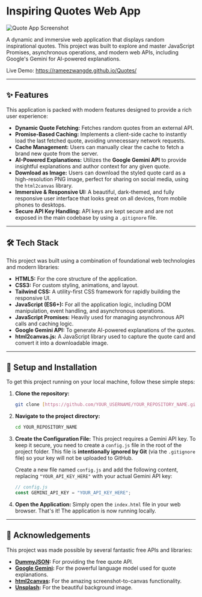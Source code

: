 # Inspiring Quotes Web App

![Quote App Screenshot](https://i.imgur.com/your-screenshot-url.png) <!-- Replace with a URL to a screenshot of your app -->

A dynamic and immersive web application that displays random inspirational quotes. This project was built to explore and master JavaScript Promises, asynchronous operations, and modern web APIs, including Google's Gemini for AI-powered explanations.

Live Demo:  https://rameezwangde.github.io/Quotes/


---

## ✨ Features

This application is packed with modern features designed to provide a rich user experience:

* **Dynamic Quote Fetching:** Fetches random quotes from an external API.
* **Promise-Based Caching:** Implements a client-side cache to instantly load the last fetched quote, avoiding unnecessary network requests.
* **Cache Management:** Users can manually clear the cache to fetch a brand new quote from the server.
* **AI-Powered Explanations:** Utilizes the **Google Gemini API** to provide insightful explanations and author context for any given quote.
* **Download as Image:** Users can download the styled quote card as a high-resolution PNG image, perfect for sharing on social media, using the `html2canvas` library.
* **Immersive & Responsive UI:** A beautiful, dark-themed, and fully responsive user interface that looks great on all devices, from mobile phones to desktops.
* **Secure API Key Handling:** API keys are kept secure and are not exposed in the main codebase by using a `.gitignore` file.

---

## 🛠️ Tech Stack

This project was built using a combination of foundational web technologies and modern libraries:

* **HTML5:** For the core structure of the application.
* **CSS3:** For custom styling, animations, and layout.
* **Tailwind CSS:** A utility-first CSS framework for rapidly building the responsive UI.
* **JavaScript (ES6+):** For all the application logic, including DOM manipulation, event handling, and asynchronous operations.
* **JavaScript Promises:** Heavily used for managing asynchronous API calls and caching logic.
* **Google Gemini API:** To generate AI-powered explanations of the quotes.
* **html2canvas.js:** A JavaScript library used to capture the quote card and convert it into a downloadable image.

---

## 🚀 Setup and Installation

To get this project running on your local machine, follow these simple steps:

1.  **Clone the repository:**
    ```bash
    git clone [https://github.com/YOUR_USERNAME/YOUR_REPOSITORY_NAME.git](https://github.com/YOUR_USERNAME/YOUR_REPOSITORY_NAME.git)
    ```

2.  **Navigate to the project directory:**
    ```bash
    cd YOUR_REPOSITORY_NAME
    ```

3.  **Create the Configuration File:**
    This project requires a Gemini API key. To keep it secure, you need to create a `config.js` file in the root of the project folder. This file is **intentionally ignored by Git** (via the `.gitignore` file) so your key will not be uploaded to GitHub.

    Create a new file named `config.js` and add the following content, replacing `"YOUR_API_KEY_HERE"` with your actual Gemini API key:

    ```javascript
    // config.js
    const GEMINI_API_KEY = "YOUR_API_KEY_HERE";
    ```

4.  **Open the Application:**
    Simply open the `index.html` file in your web browser. That's it! The application is now running locally.

---

## 🙏 Acknowledgements

This project was made possible by several fantastic free APIs and libraries:

* **[DummyJSON](https://dummyjson.com/docs/quotes):** For providing the free quote API.
* **[Google Gemini](https://ai.google.dev/):** For the powerful language model used for quote explanations.
* **[html2canvas](https://html2canvas.hertzen.com/):** For the amazing screenshot-to-canvas functionality.
* **[Unsplash](https://unsplash.com/):** For the beautiful background image.
